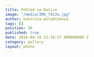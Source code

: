```yaml
---
title: Pohled na Dačice
image: "/media/IMG_7413u.jpg"
author: katerina-polednikova
tags: []
position: 20
published: true
date: 2016-04-18 22:18:27.000000000 Z
category: gallery
layout: photo
---
```

